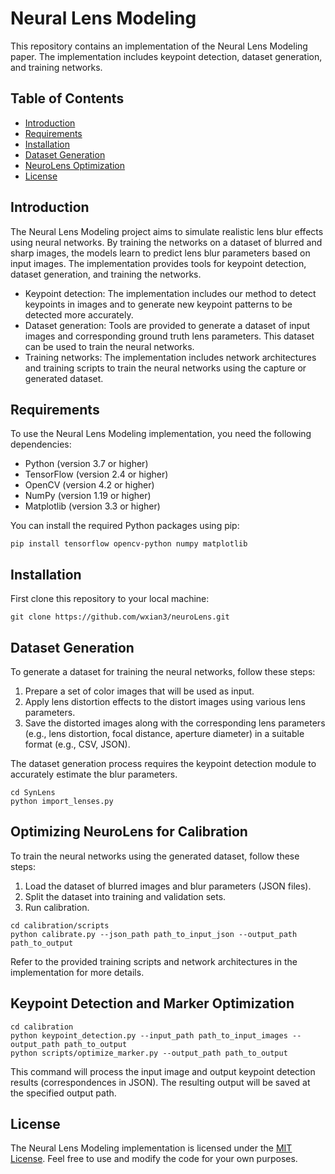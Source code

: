 # Neural Lens Modeling

This repository contains an implementation of the Neural Lens Modeling paper. The implementation includes keypoint detection, dataset generation, and training networks.

## Table of Contents

- [Introduction](#introduction)
- [Requirements](#requirements)
- [Installation](#installation)
- [Dataset Generation](#dataset-generation)
- [NeuroLens Optimization](#training-networks)
- [License](#license)

## Introduction

The Neural Lens Modeling project aims to simulate realistic lens blur effects using neural networks. By training the networks on a dataset of blurred and sharp images, the models learn to predict lens blur parameters based on input images. The implementation provides tools for keypoint detection, dataset generation, and training the networks.

- Keypoint detection: The implementation includes our method to detect keypoints in images and to generate new keypoint patterns to be detected more accurately.
- Dataset generation: Tools are provided to generate a dataset of input images and corresponding ground truth lens parameters. This dataset can be used to train the neural networks.
- Training networks: The implementation includes network architectures and training scripts to train the neural networks using the capture or generated dataset.

## Requirements

To use the Neural Lens Modeling implementation, you need the following dependencies:

- Python (version 3.7 or higher)
- TensorFlow (version 2.4 or higher)
- OpenCV (version 4.2 or higher)
- NumPy (version 1.19 or higher)
- Matplotlib (version 3.3 or higher)

You can install the required Python packages using pip:

```
pip install tensorflow opencv-python numpy matplotlib
```

## Installation

First clone this repository to your local machine:

```
git clone https://github.com/wxian3/neuroLens.git
```

## Dataset Generation

To generate a dataset for training the neural networks, follow these steps:

1. Prepare a set of color images that will be used as input.
2. Apply lens distortion effects to the distort images using various lens parameters.
3. Save the distorted images along with the corresponding lens parameters (e.g., lens distortion, focal distance, aperture diameter) in a suitable format (e.g., CSV, JSON).

The dataset generation process requires the keypoint detection module to accurately estimate the blur parameters.
```
cd SynLens
python import_lenses.py
```

## Optimizing NeuroLens for Calibration

To train the neural networks using the generated dataset, follow these steps:

1. Load the dataset of blurred images and blur parameters (JSON files).
2. Split the dataset into training and validation sets.
3. Run calibration.

```
cd calibration/scripts
python calibrate.py --json_path path_to_input_json --output_path path_to_output
```
Refer to the provided training scripts and network architectures in the implementation for more details.

## Keypoint Detection and Marker Optimization
```
cd calibration
python keypoint_detection.py --input_path path_to_input_images --output_path path_to_output
python scripts/optimize_marker.py --output_path path_to_output
```
This command will process the input image and output keypoint detection results (correspondences in JSON). The resulting output will be saved at the specified output path.

## License

The Neural Lens Modeling implementation is licensed under the [MIT License](LICENSE). Feel free to use and modify the code for your own purposes.
